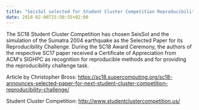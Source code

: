 ```yaml
---
title: "SeisSol selected for Student Cluster Competition Reproducibility Challenge"
date: 2018-02-08T15:50:55+02:00
---
```

The SC18 Student Cluster Competition has chosen SeisSol and the simulation of the Sumatra 2004 earthquake as the Selected Paper for its Reproducibility Challenge. During the SC18 Award Ceremony, the authors of the respective SC17 paper received a Certificate of Appreciation from ACM's SIGHPC as recognition for reproducible methods and for providing the reproducibility challenge task.

Article by Christopher Bross:
https://sc18.supercomputing.org/sc18-announces-selected-paper-for-next-student-cluster-competition-reproducibility-challenge/

Student Cluster Competition:
http://www.studentclustercompetition.us/